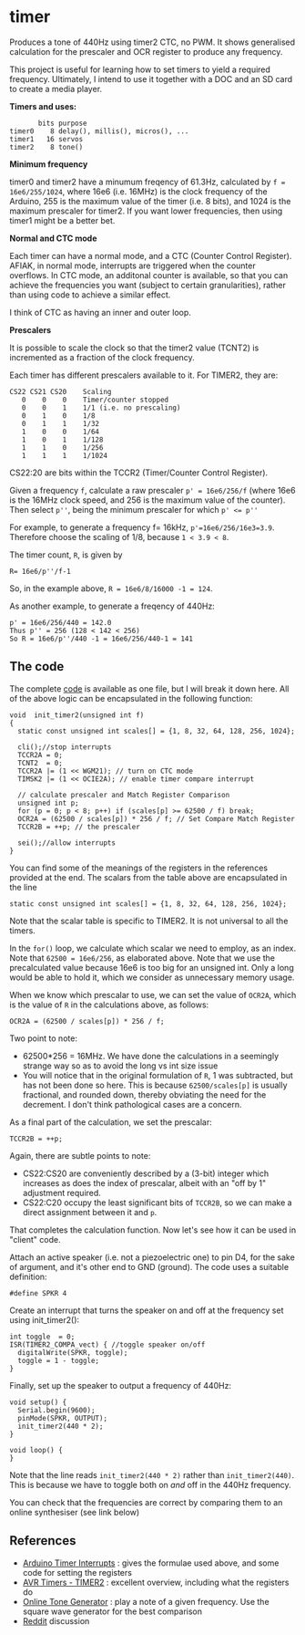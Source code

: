 # timer

Produces a tone of 440Hz using timer2 CTC, no PWM. It shows generalised calculation for the prescaler and OCR register to produce any frequency.

This project is useful for learning how to set timers to yield a required frequency. Ultimately, I intend to use it together with a DOC and an SD card to create a media player.

**Timers and uses:**
```
       bits purpose
timer0    8 delay(), millis(), micros(), ...
timer1   16 servos
timer2    8 tone()
```

**Minimum frequency**

timer0 and timer2 have a minumum freqency of 61.3Hz, calculated by
`f = 16e6/255/1024`, where 16e6 (i.e. 16MHz) is the clock frequency of the Arduino, 255 is the maximum value of the timer (i.e. 8 bits), and 1024 is the maximum prescaler for timer2. If you want lower frequencies, then using timer1 might be a better bet.

**Normal and CTC mode**

Each timer can have a normal mode, and a CTC (Counter Control Register). AFIAK, in normal mode, interrupts are triggered when the counter overflows. In CTC mode, an additonal counter is available, so that you can achieve the frequencies you want (subject to  certain granularities), rather than using code to achieve a similar effect.

I think of CTC as having an inner and outer loop.

**Prescalers**

It is possible to scale the clock so that the timer2 value (TCNT2) is incremented as a fraction of the clock frequency.

Each timer has different prescalers available to it. For TIMER2, they are:
```
CS22 CS21 CS20    Scaling
   0    0    0    Timer/counter stopped
   0    0    1    1/1 (i.e. no prescaling)
   0    1    0    1/8
   0    1    1    1/32
   1    0    0    1/64
   1    0    1    1/128
   1    1    0    1/256
   1    1    1    1/1024
```

CS22:20 are bits within the TCCR2 (Timer/Counter Control Register).

Given a frequency `f`, calculate a raw prescaler `p' = 16e6/256/f` (where 16e6 is the 16MHz clock speed, and 256 is the maximum value of the counter). Then select `p''`, being the minimum prescaler for which `p' <= p''`

For example, to generate a frequency f= 16kHz, `p'=16e6/256/16e3=3.9`. Therefore choose the scaling of 1/8, because `1 < 3.9 < 8`.

The timer count, `R`, is given by
```
R= 16e6/p''/f-1
```

So, in the example above, `R = 16e6/8/16000 -1 = 124`.

As another example, to generate a freqency of 440Hz:
```
p' = 16e6/256/440 = 142.0
Thus p'' = 256 (128 < 142 < 256)
So R = 16e6/p''/440 -1 = 16e6/256/440-1 = 141
```

## The code

The complete [code](timer.ino) is available as one file, but I will break it down here. All of the above logic can be encapsulated in the following function:

```
void  init_timer2(unsigned int f)
{
  static const unsigned int scales[] = {1, 8, 32, 64, 128, 256, 1024};

  cli();//stop interrupts
  TCCR2A = 0;
  TCNT2  = 0;
  TCCR2A |= (1 << WGM21); // turn on CTC mode
  TIMSK2 |= (1 << OCIE2A); // enable timer compare interrupt

  // calculate prescaler and Match Register Comparison
  unsigned int p;
  for (p = 0; p < 8; p++) if (scales[p] >= 62500 / f) break;
  OCR2A = (62500 / scales[p]) * 256 / f; // Set Compare Match Register
  TCCR2B = ++p; // the prescaler

  sei();//allow interrupts
}
```

You can find some of the meanings of the registers in the references provided at the end. The scalars from the table above are encapsulated in the line
```
static const unsigned int scales[] = {1, 8, 32, 64, 128, 256, 1024};
```

Note that the scalar table is specific to TIMER2. It is not universal to all the timers.

In the `for()` loop, we calculate which scalar we need to employ, as an index. Note that `62500 = 16e6/256`, as elaborated above. Note that we use the precalculated value because 16e6 is too big for an unsigned int. Only a long would be able to hold it, which we consider as unnecessary memory usage.

When we know which prescalar to use, we can set the value of `OCR2A`, which is the value of `R` in the calculations above, as follows:
```
OCR2A = (62500 / scales[p]) * 256 / f; 
```
Two point to note:

* 62500*256 = 16MHz. We have done the calculations in a seemingly strange way so as to avoid the long vs int size issue
* You will notice that in the original formulation of `R`, 1 was subtracted, but has not been done so here. This is because 
`62500/scales[p]` is usually fractional, and rounded down, thereby obviating the need for the decrement. I don't think pathological cases are a concern.

As a final part of the calculation, we set the prescalar:
```
TCCR2B = ++p;
```

Again, there are subtle points to note:

* CS22:CS20 are conveniently described by a (3-bit) integer which increases as does the index of prescalar, albeit with an "off by 1" adjustment required.
* CS22:C20 occupy the least significant bits of `TCCR2B`, so we can make a direct assignment between it and `p`.

That completes the calculation function. Now let's see how it can be used in "client" code. 

Attach an active speaker (i.e. not a piezoelectric one) to pin D4, for the sake of argument, and it's other end to GND (ground). The code uses a suitable definition:
```
#define SPKR 4
```

Create an interrupt that turns the speaker on and off at the frequency set using init_timer2():
```
int toggle  = 0;
ISR(TIMER2_COMPA_vect) { //toggle speaker on/off
  digitalWrite(SPKR, toggle);
  toggle = 1 - toggle;
}
```

Finally, set up the speaker to output a frequency of 440Hz:
```
void setup() {
  Serial.begin(9600);
  pinMode(SPKR, OUTPUT);
  init_timer2(440 * 2);
}

void loop() {
}
```

Note that the line reads `init_timer2(440 * 2)` rather than `init_timer2(440)`. This is because we have to toggle both on *and* off in the 440Hz frequency.

You can check that the frequencies are correct by comparing them to an online synthesiser (see link below)

## References

* [Arduino Timer Interrupts](https://www.instructables.com/id/Arduino-Timer-Interrupts/) : gives the formulae used above, and some code for setting the registers
* [AVR Timers - TIMER2](http://maxembedded.com/2011/06/avr-timers-timer2/) : excellent overview, including what the registers do
* [Online Tone Generator](http://onlinetonegenerator.com/) : play a note of a given frequency. Use the square wave generator for the best comparison 
* [Reddit](https://www.reddit.com/r/arduino/comments/h0i9va/tutorial_calculating_prescalers_and_match/?ref=share&ref_source=link) discussion

